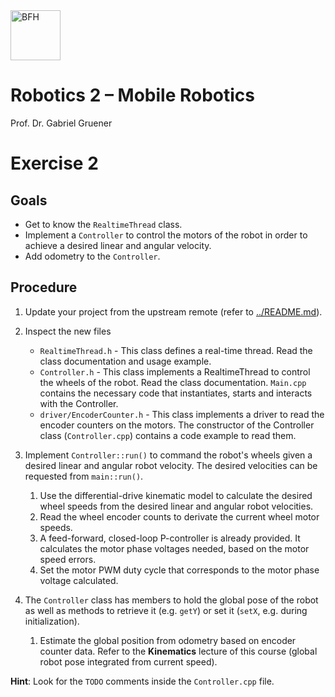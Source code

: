 <a href="https://www.bfh.ch/de/studium/bachelor/mikro-medizintechnik/" target="blank">
<img src="https://www.bfh.ch/dam/jcr:63dbff1d-5056-4168-b6ce-acfdf8415ef8/Logo%20BFH.svg" alt="BFH" width="80"/>
</a>

# Robotics 2 – Mobile Robotics
Prof. Dr. Gabriel Gruener

# Exercise 2

## Goals
* Get to know the `RealtimeThread` class.
* Implement a `Controller` to control the motors of the robot in order to achieve a desired linear and angular velocity.
* Add odometry to the `Controller`.

## Procedure
1. Update your project from the upstream remote (refer to [../README.md](../README.md)).

1. Inspect the new files
	* `RealtimeThread.h` -
		This class defines a real-time thread. Read the class documentation and usage example.
	* `Controller.h` -
		This class implements a RealtimeThread to control the wheels of the robot. Read the class documentation. `Main.cpp` contains the necessary code that instantiates, starts and interacts with the Controller.
	* `driver/EncoderCounter.h` -
		This class implements a driver to read the encoder counters on the motors. The constructor of the Controller class (`Controller.cpp`) contains a code example to read them.

1. Implement `Controller::run()` to command the robot's wheels given a desired linear and angular robot velocity. The desired velocities can be requested from `main::run()`.
	1. Use the differential-drive kinematic model to calculate the desired wheel speeds from the desired linear and angular robot velocities.
	1. Read the wheel encoder counts to derivate the current wheel motor speeds.
	1. A feed-forward, closed-loop P-controller is already provided. It calculates the motor phase voltages needed, based on the motor speed errors.
	1. Set the motor PWM duty cycle that corresponds to the motor phase voltage calculated.

1. The `Controller` class has members to hold the global pose of the robot as well as methods to retrieve it (e.g. `getY`) or set it (`setX`, e.g. during initialization).
	1. Estimate the global position from odometry based on encoder counter data. Refer to the **Kinematics** lecture of this course (global robot pose integrated from current speed).

**Hint**: Look for the `TODO` comments inside the `Controller.cpp` file.
